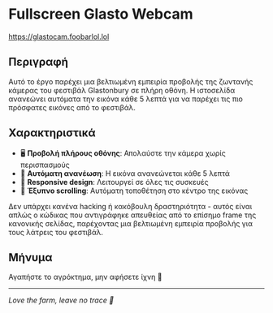 # Fullscreen Glasto Webcam

https://glastocam.foobarlol.lol

## Περιγραφή

Αυτό το έργο παρέχει μια βελτιωμένη εμπειρία προβολής της ζωντανής κάμερας του φεστιβάλ Glastonbury σε πλήρη οθόνη. Η ιστοσελίδα ανανεώνει αυτόματα την εικόνα κάθε 5 λεπτά για να παρέχει τις πιο πρόσφατες εικόνες από το φεστιβάλ.

## Χαρακτηριστικά

- 🖥️ **Προβολή πλήρους οθόνης**: Απολαύστε την κάμερα χωρίς περισπασμούς
- 🔄 **Αυτόματη ανανέωση**: Η εικόνα ανανεώνεται κάθε 5 λεπτά
- 📱 **Responsive design**: Λειτουργεί σε όλες τις συσκευές
- 🎯 **Έξυπνο scrolling**: Αυτόματη τοποθέτηση στο κέντρο της εικόνας


Δεν υπάρχει κανένα hacking ή κακόβουλη δραστηριότητα - αυτός είναι απλώς ο κώδικας που αντιγράφηκε απευθείας από το επίσημο frame της κανονικής σελίδας, παρέχοντας μια βελτιωμένη εμπειρία προβολής για τους λάτρεις του φεστιβάλ.

## Μήνυμα

Αγαπήστε το αγρόκτημα, μην αφήσετε ίχνη 💚

---

*Love the farm, leave no trace 💚*

